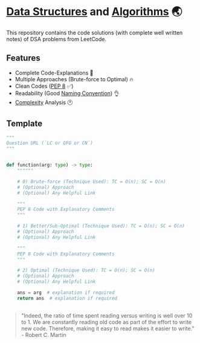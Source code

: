 # [Data Structures](https://en.wikipedia.org/wiki/Data_structure) and [Algorithms](https://en.wikipedia.org/wiki/Algorithm) 🌏


This repository contains the code solutions (with complete well written notes) of DSA problems from LeetCode.


## Features

- Complete Code-Explanations 🙌
- Multiple Approaches (Brute-force to Optimal) 🔥
- Clean Codes ([PEP 8](https://www.python.org/dev/peps/pep-0008) ✅)
- Readability (Good [Naming Convention](https://en.wikipedia.org/wiki/Naming_convention_(programming))) 👌
- [Complexity](https://en.wikipedia.org/wiki/Computational_complexity) Analysis 🕐


## Template

```py
"""
Question URL (`LC or GFG or CN`)
"""


def function(arg: type) -> type:
    """"""

    # 0) Brute-force (Technique Used): TC = O(n); SC = O(n)
    # (Optional) Approach
    # (Optional) Any Helpful Link

    """
    PEP 8 Code with Explanatory Comments
    """

    # 1) Better/Sub-Optimal (Technique Used): TC = O(n); SC = O(n)
    # (Optional) Approach
    # (Optional) Any Helpful Link

    """
    PEP 8 Code with Explanatory Comments
    """

    # 2) Optimal (Technique Used): TC = O(n); SC = O(n)
    # (Optional) Approach
    # (Optional) Any Helpful Link

    ans = arg  # explanation if required
    return ans  # explanation if required

```


## 

> "Indeed, the ratio of time spent reading versus writing is well over 10 to 1. We are constantly reading old code as
part of the effort to write new code. Therefore, making it easy to read makes it easier to write." - Robert C. Martin
